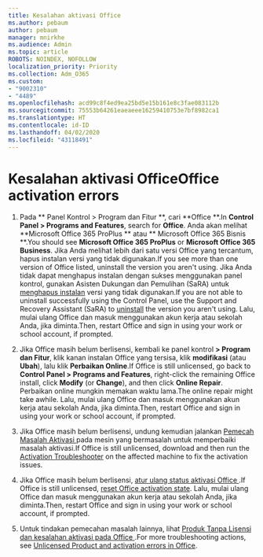 ```yaml
---
title: Kesalahan aktivasi Office
ms.author: pebaum
author: pebaum
manager: mnirkhe
ms.audience: Admin
ms.topic: article
ROBOTS: NOINDEX, NOFOLLOW
localization_priority: Priority
ms.collection: Adm_O365
ms.custom:
- "9002310"
- "4489"
ms.openlocfilehash: acd99c8f4ed9ea25bd5e15b161e8c3fae083112b
ms.sourcegitcommit: 75553b64261eaeaeee16259410753e7bf8982ca1
ms.translationtype: HT
ms.contentlocale: id-ID
ms.lasthandoff: 04/02/2020
ms.locfileid: "43118491"
---
```

# <a name="office-activation-errors"></a><span data-ttu-id="a1a21-102">Kesalahan aktivasi Office</span><span class="sxs-lookup"><span data-stu-id="a1a21-102">Office activation errors</span></span>

1. <span data-ttu-id="a1a21-103">Pada \*\* Panel Kontrol > Program dan Fitur \*\*, cari \*\*Office \*\*.</span><span class="sxs-lookup"><span data-stu-id="a1a21-103">In **Control Panel > Programs and Features**, search for **Office**.</span></span> <span data-ttu-id="a1a21-104">Anda akan melihat \*\*Microsoft Office 365 ProPlus \*\* atau \*\* Microsoft Office 365 Bisnis \*\*.</span><span class="sxs-lookup"><span data-stu-id="a1a21-104">You should see **Microsoft Office 365 ProPlus** or **Microsoft Office 365 Business**.</span></span> <span data-ttu-id="a1a21-105">Jika Anda melihat lebih dari satu versi Office yang tercantum, hapus instalan versi yang tidak digunakan.</span><span class="sxs-lookup"><span data-stu-id="a1a21-105">If you see more than one version of Office listed, uninstall the version you aren't using.</span></span> <span data-ttu-id="a1a21-106">Jika Anda tidak dapat menghapus instalan dengan sukses menggunakan panel kontrol, gunakan Asisten Dukungan dan Pemulihan (SaRA) untuk [menghapus instalan](https://aka.ms/SARA-OfficeUninstall-Alchemy) versi yang tidak digunakan.</span><span class="sxs-lookup"><span data-stu-id="a1a21-106">If you are not able to uninstall successfully using the Control Panel, use the Support and Recovery Assistant (SaRA) to [uninstall](https://aka.ms/SARA-OfficeUninstall-Alchemy) the version you aren't using.</span></span> <span data-ttu-id="a1a21-107">Lalu, mulai ulang Office dan masuk menggunakan akun kerja atau sekolah Anda, jika diminta.</span><span class="sxs-lookup"><span data-stu-id="a1a21-107">Then, restart Office and sign in using your work or school account, if prompted.</span></span> 

2. <span data-ttu-id="a1a21-108">Jika Office masih belum berlisensi, kembali ke panel kontrol **> Program dan Fitur**, klik kanan instalan Office yang tersisa, klik **modifikasi** (atau **Ubah**), lalu klik **Perbaikan Online**.</span><span class="sxs-lookup"><span data-stu-id="a1a21-108">If Office is still unlicensed, go back to **Control Panel > Programs and Features**, right-click the remaining Office install, click **Modify** (or **Change**), and then click **Online Repair**.</span></span> <span data-ttu-id="a1a21-109">Perbaikan online mungkin memakan waktu lama.</span><span class="sxs-lookup"><span data-stu-id="a1a21-109">The online repair might take awhile.</span></span> <span data-ttu-id="a1a21-110">Lalu, mulai ulang Office dan masuk menggunakan akun kerja atau sekolah Anda, jika diminta.</span><span class="sxs-lookup"><span data-stu-id="a1a21-110">Then, restart Office and sign in using your work or school account, if prompted.</span></span> 

3. <span data-ttu-id="a1a21-111">Jika Office masih belum berlisensi, undung kemudian jalankan [Pemecah Masalah Aktivasi ](https://aka.ms/SARA-OfficeActivation-Alchemy) pada mesin yang bermasalah untuk memperbaiki masalah aktivasi.</span><span class="sxs-lookup"><span data-stu-id="a1a21-111">If Office is still unlicensed, download and then run the [Activation Troubleshooter](https://aka.ms/SARA-OfficeActivation-Alchemy) on the affected machine to fix the activation issues.</span></span> 

4. <span data-ttu-id="a1a21-112">Jika Office masih belum berlisensi, [ atur ulang status aktivasi Office ](https://docs.microsoft.com/id-ID/office365/troubleshoot/activation/reset-office-365-proplus-activation-state).</span><span class="sxs-lookup"><span data-stu-id="a1a21-112">If Office is still unlicensed, [reset Office activation state](https://docs.microsoft.com/id-ID/office365/troubleshoot/activation/reset-office-365-proplus-activation-state).</span></span> <span data-ttu-id="a1a21-113">Lalu, mulai ulang Office dan masuk menggunakan akun kerja atau sekolah Anda, jika diminta.</span><span class="sxs-lookup"><span data-stu-id="a1a21-113">Then, restart Office and sign in using your work or school account, if prompted.</span></span>  

5. <span data-ttu-id="a1a21-114">Untuk tindakan pemecahan masalah lainnya, lihat [ Produk Tanpa Lisensi dan kesalahan aktivasi pada Office ](https://support.office.com/article/unlicensed-product-and-activation-errors-in-office-0d23d3c0-c19c-4b2f-9845-5344fedc4380).</span><span class="sxs-lookup"><span data-stu-id="a1a21-114">For more troubleshooting actions, see [Unlicensed Product and activation errors in Office](https://support.office.com/article/unlicensed-product-and-activation-errors-in-office-0d23d3c0-c19c-4b2f-9845-5344fedc4380).</span></span>
